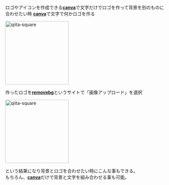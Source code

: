 ロゴやアイコンを作成できる[**canva**](https://www.canva.com/)で文字だけでロゴを作って背景を別のものに合わせたい時
[**canva**](https://www.canva.com/)で文字で何かロゴを作る  

<img width="200" alt="qiita-square" src="https://i.gyazo.com/5e132c424b2100daf84eeb210f3dbe6b.png">  

作ったロゴを[**removebg**](https://www.remove.bg/ja)というサイトで「画像アップロード」を選択  

<img width="200" alt="qiita-square" src="https://i.gyazo.com/14b5b3b5a7556c88458442dfb39f673c.png">  
  
という結果になり背景とロゴを合わせたい時にこんな事もできる。  
もちろん、[**canva**](https://www.canva.com/)だけで背景と文字を組み合わせる事も可能。

